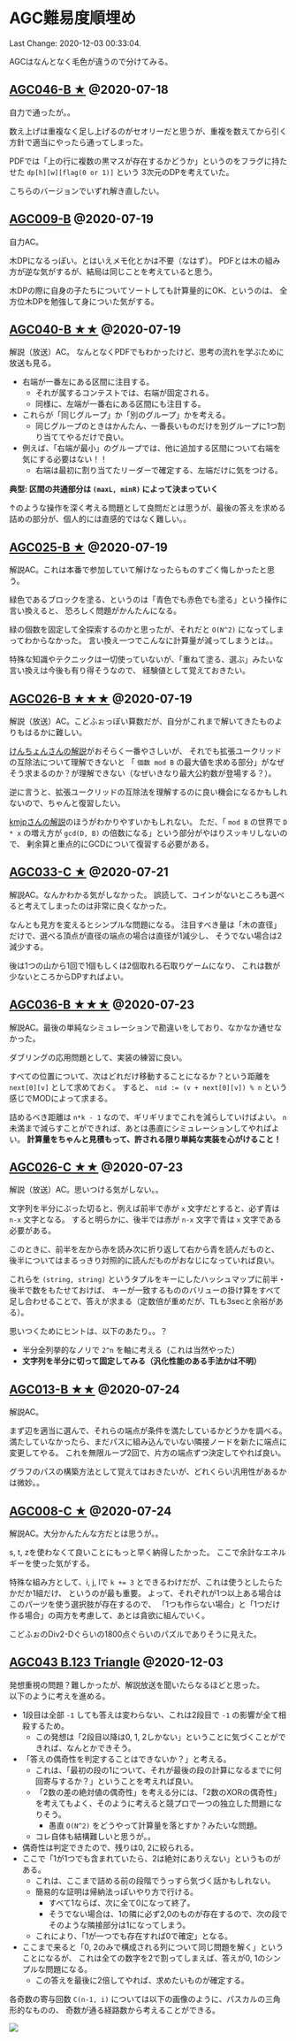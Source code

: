 # AGC難易度順埋め

Last Change: 2020-12-03 00:33:04.

AGCはなんとなく毛色が違うので分けてみる。

## [AGC046-B ★](https://atcoder.jp/contests/agc046/tasks/agc046_b) @2020-07-18

自力で通ったが。。

数え上げは重複なく足し上げるのがセオリーだと思うが、重複を数えてから引く方針で適当にやったら通ってしまった。

PDFでは「上の行に複数の黒マスが存在するかどうか」というのをフラグに持たせた `dp[h][w][flag(0 or 1)]` という
3次元のDPを考えていた。

こちらのバージョンでいずれ解き直したい。

## [AGC009-B](https://atcoder.jp/contests/agc009/tasks/agc009_b) @2020-07-19

自力AC。

木DPになるっぽい。とはいえメモ化とかは不要（なはず）。
PDFとは木の組み方が逆な気がするが、結局は同じことを考えていると思う。

木DPの際に自身の子たちについてソートしても計算量的にOK、というのは、
全方位木DPを勉強して身についた気がする。

## [AGC040-B ★★](https://atcoder.jp/contests/agc040/tasks/agc040_b) @2020-07-19

解説（放送）AC。
なんとなくPDFでもわかったけど、思考の流れを学ぶために放送も見る。

- 右端が一番左にある区間に注目する。
  - それが属するコンテストでは、右端が固定される。
  - 同様に、左端が一番右にある区間にも注目する。
- これらが「同じグループ」か「別のグループ」かを考える。
  - 同じグループのときはかんたん、一番長いものだけを別グループに1つ割り当ててやるだけで良い。
- 例えば、「右端が最小」のグループでは、他に追加する区間について右端を気にする必要はない！！
  - 右端は最初に割り当てたリーダーで確定する、左端だけに気をつける。

**典型: 区間の共通部分は `(maxL, minR)` によって決まっていく**

↑のような操作を深く考える問題として良問だとは思うが、最後の答えを求める詰めの部分が、個人的には直感的ではなく難しい。。

## [AGC025-B ★](https://atcoder.jp/contests/agc025/tasks/agc025_b) @2020-07-19

解説AC。これは本番で参加していて解けなったらものすごく悔しかったと思う。

緑色であるブロックを塗る、というのは「青色でも赤色でも塗る」という操作に言い換えると、
恐ろしく問題がかんたんになる。

緑の個数を固定して全探索するのかと思ったが、それだと `O(N^2)` になってしまってわからなかった。
言い換え一つでこんなに計算量が減ってしまうとは。。

特殊な知識やテクニックは一切使っていないが、「重ねて塗る、選ぶ」みたいな言い換えは今後も有り得そうなので、
経験値として覚えておきたい。

## [AGC026-B ★★★](https://atcoder.jp/contests/agc026/tasks/agc026_b) @2020-07-19

解説（放送）AC。こどふぉっぽい算数だが、自分がこれまで解いてきたものよりもはるかに難しい。

[けんちょんさんの解説](https://drken1215.hatenablog.com/entry/2018/07/18/083000)がおそらく一番やさしいが、
それでも拡張ユークリッドの互除法について理解できないと
「 `個数 mod B` の最大値を求める部分」がなぜそう求まるのか？が理解できない（なぜいきなり最大公約数が登場する？）。

逆に言うと、拡張ユークリッドの互除法を理解するのに良い機会になるかもしれないので、ちゃんと復習したい。

[kmjpさんの解説](https://kmjp.hatenablog.jp/entry/2018/07/16/1000)のほうがわかりやすいかもしれない。
ただ、「 `mod B` の世界で `D * x` の増え方が `gcd(D, B)` の倍数になる」という部分がやはりスッキリしないので、
剰余算と重点的にGCDについて復習する必要がある。

## [AGC033-C ★](https://atcoder.jp/contests/agc033/tasks/agc033_c) @2020-07-21

解説AC。なんかわかる気がしなかった。
誤読して、コインがないところも選べると考えてしまったのは非常に良くなかった。

なんとも見方を変えるとシンプルな問題になる。
注目すべき量は「木の直径」だけで、選べる頂点が直径の端点の場合は直径が1減少し、
そうでない場合は2減少する。

後は1つの山から1回で1個もしくは2個取れる石取りゲームになり、
これは数が少ないところからDPすればよい。

## [AGC036-B ★★★](https://atcoder.jp/contests/agc036/tasks/agc036_b) @2020-07-23

解説AC。最後の単純なシミュレーションで勘違いをしており、なかなか通せなかった。

ダブリングの応用問題として、実装の練習に良い。

すべての位置について、次はどれだけ移動することになるか？という距離を `next[0][v]` として求めておく。
すると、 `nid := (v + next[0][v]) % n` という感じでMODによって求まる。

詰めるべき距離は `n*k - 1` なので、ギリギリまでこれを減らしていけばよい。
`n` 未満まで減らすことができれば、あとは愚直にシミュレーションしてやればよい。
**計算量をちゃんと見積もって、許される限り単純な実装を心がけること！**

## [AGC026-C ★★](https://atcoder.jp/contests/agc026/tasks/agc026_c) @2020-07-23

解説（放送）AC。思いつける気がしない。。

文字列を半分にぶった切ると、例えば前半で赤が `x` 文字だとすると、必ず青は `n-x` 文字となる。
すると明らかに、後半では赤が `n-x` 文字で青は `x` 文字である必要がある。

このときに、前半を左から赤を読み次に折り返して右から青を読んだものと、
後半についてはまるっきり対照的に読んだものがおなじになっていれば良い。

これらを `(string, string)` というタプルをキーにしたハッシュマップに前半・後半で数をもたせておけば、
キーが一致するもののバリューの掛け算をすべて足し合わせることで、答えが求まる（定数倍が重めだが、TLも3secと余裕がある）。

思いつくためにヒントは、以下のあたり。。？

- 半分全列挙的なノリで `2^n` を軸に考える（これは当然やった）
- **文字列を半分に切って固定してみる（汎化性能のある手法かは不明）**

## [AGC013-B ★★](https://atcoder.jp/contests/agc013/tasks/agc013_b) @2020-07-24

解説AC。

まず辺を適当に選んで、それらの端点が条件を満たしているかどうかを調べる。
満たしていなかったら、まだパスに組み込んでいない隣接ノードを新たに端点に変更してやる。
これを無限ループ2回で、片方の端点ずつ決定してやれば良い。

グラフのパスの構築方法として覚えてはおきたいが、どれくらい汎用性があるかは微妙。。

## [AGC008-C ★](https://atcoder.jp/contests/agc008/tasks/agc008_c) @2020-07-24

解説AC。大分かんたんな方だとは思うが。。

s, t, zを使わなくて良いことにもっと早く納得したかった。
ここで余計なエネルギーを使った気がする。

特殊な組み方として、i, j, lで `k += 3` とできるわけだが、これは使うとしたらたかだか1組だけ、
というのが最も重要。
よって、それぞれが1つ以上ある場合はこのパーツを使う選択肢が存在するので、
「1つも作らない場合」と「1つだけ作る場合」の両方を考慮して、あとは貪欲に組んでいく。

こどふぉのDiv2-Dぐらいの1800点ぐらいのパズルでありそうに見えた。

## [AGC043 B.123 Triangle](https://atcoder.jp/contests/agc043/tasks/agc043_b) @2020-12-03

発想重視の問題？難しかったが、解説放送を聞いたらなるほどと思った。  
以下のように考えを進める。

- 1段目は全部 `-1` しても答えは変わらない、これは2段目で `-1` の影響が全て相殺するため。
  - この発想は「2段目以降は0, 1, 2しかない」ということに気づくことができれば、なんとかできそう。
- 「答えの偶奇性を判定することはできないか？」と考える。
  - これは、「最初の段の1について、それが最後の段の計算になるまでに何回寄与するか？」ということを考えれば良い。
  - 「2数の差の絶対値の偶奇性」を考える分には、「2数のXORの偶奇性」を考えてもよく、そのように考えると競プロで一つの独立した問題になりそう。
    - 愚直 `O(N^2)` をどうやって計算量を落とすか？みたいな問題。
  - コレ自体も結構難しいと思うが。。
- 偶奇性は判定できたので、残りは0, 2に絞られる。
- ここで「1が1つでも含まれていたら、2は絶対にありえない」というものがある。
  - これは、ここまで詰める前の段階でうっすら気づく話かもしれない。
  - 簡易的な証明は帰納法っぽいやり方で行ける。
    - すべて1ならば、次に全て0になって終了。
    - そうでない場合は、1の隣に必ず2,0のものが存在するので、次の段でそのような隣接部分は1になってしまう。
  - これにより、「1が一つでも存在すれば0で確定」となる。
- ここまで来ると「0, 2のみで構成される列について同じ問題を解く」ということになるが、
これは全ての数字を2で割ってしまえば、答えが0, 1のシンプルな問題になる。
  - この答えを最後に2倍してやれば、求めたいものが確定する。

各奇数の寄与回数 `C(n-1, i)` については以下の画像のように、パスカルの三角形的なものの、
奇数が通る経路数から考えることができる。

![](./agc043-b.jpg)

